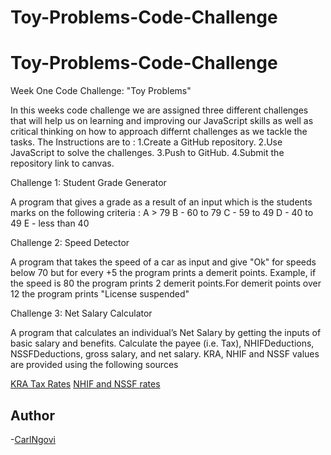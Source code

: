 # Toy-Problems-Code-Challenge
# Toy-Problems-Code-Challenge
Week One Code Challenge: "Toy Problems"

In this weeks code challenge we are assigned three different challenges that will help us on learning and improving our JavaScript skills as well as critical thinking on how to approach differnt challenges as we tackle the tasks.
The Instructions are to :
  1.Create a GitHub repository.
  2.Use JavaScript to solve the challenges.
  3.Push to GitHub.
  4.Submit the repository link to canvas.

Challenge 1: Student Grade Generator

A program that gives a grade as a result of an input which is the students marks on the following criteria :
A > 79
B - 60 to 79
C - 59 to 49
D - 40 to 49
E - less than 40

Challenge 2: Speed Detector

A program that takes the speed of a car as input and give "Ok" for speeds below 70 but for every +5 the program prints a demerit points. Example, if the speed is 80 the program prints 2 demerit points.For demerit points over 12 the program prints "License suspended"

Challenge 3: Net Salary Calculator

A program that calculates an individual’s Net Salary by getting the inputs of basic salary and benefits. Calculate the payee (i.e. Tax), NHIFDeductions, NSSFDeductions, gross salary, and net salary.
KRA, NHIF and NSSF values are provided using the following sources 

 [KRA Tax Rates](https://www.kra.go.ke/en/individual/calculate-tax/calculating-tax/paye)
 [NHIF and NSSF rates](https://www.aren.co.ke/payroll/taxrates.htm)

## Author

-[CarlNgovi](https://github.com/carlngovi)